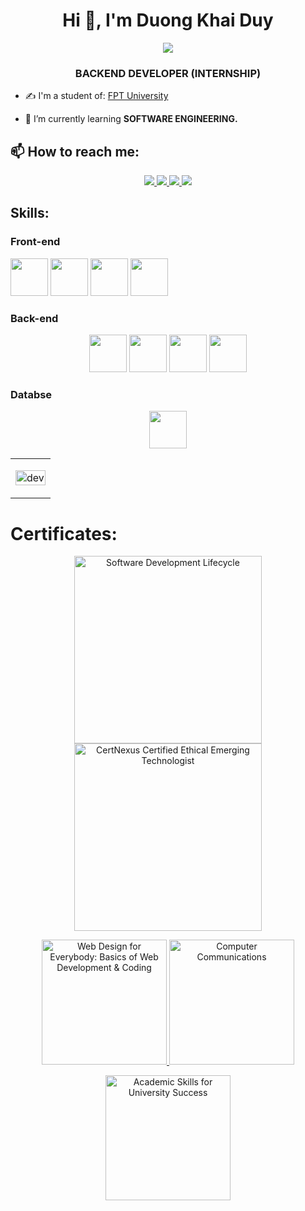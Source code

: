 <h1 align="center">Hi 👋, I'm Duong Khai Duy</h1>
<p align="center"><img src="https://img.icons8.com/color/48/000000/vietnam-circular.png"/></p>
<h3 align="center">BACKEND DEVELOPER (INTERNSHIP)</h3>

- ✍ I'm a student of: [FPT University](https://daihoc.fpt.edu.vn)

- 🌱 I’m currently learning **SOFTWARE ENGINEERING.**


## 📫 How to reach me:
<p align="center">
  <a href="https://www.linkedin.com/in/duy-d%C6%B0%C6%A1ng-738033248/" target="_blank">
    <img src="https://img.icons8.com/fluent/48/000000/linkedin.png"/>
  </a>
  <a href="https://www.facebook.com/profile.php?id=100024258944305" alt="Facebook">
    <img src="https://img.icons8.com/fluent/48/000000/facebook-new.png" target="_blank" />
  </a> 
  <a href="https://github.com/DuyDuongKhai" alt="Github">
    <img src="https://img.icons8.com/fluent/48/000000/github.png"/>
  </a> 
  <a href="mailto:duongkhaiduy5@gmail.com" alt="Email">
    <img src="https://img.icons8.com/fluent/48/000000/mailing.png"/>
  </a>
</p>

## Skills:
<p align="center"> 
<h3>Front-end</h3> 
   <img src="https://cdn-icons-png.flaticon.com/512/919/919827.png" width="60" height="60"/>
   <img src="https://upload.wikimedia.org/wikipedia/commons/thumb/d/d5/CSS3_logo_and_wordmark.svg/1200px-CSS3_logo_and_wordmark.svg.png" width="60" height="60"/> 
   <img src="https://ih1.redbubble.net/image.382749689.2902/mp,504x498,matte,f8f8f8,t-pad,600x600,f8f8f8.u2.jpg" width="60" height="60"/>
   <img src="https://media.techmaster.vn/api/fileman/Uploads/users/6551/boostrap-4/icon.png" width="60" height="60"/>
   </p>
 <h3>Back-end</h3> 
 <p align="center"> 
  <img src="https://banner2.cleanpng.com/20190623/uxe/kisspng-logo-java-development-kit-portable-network-graphic-5d0f25d6871765.6875406615612738145533.jpg" width="60" height="60"/>
   <img src="https://seeklogo.com/images/C/c-logo-43CE78FF9C-seeklogo.com.png" width="60" height="60"/>
    <img src="https://play-lh.googleusercontent.com/uGqP7F-E_eaEwTb3hMz63MWf0YKRSK6n9INBwibBSOrGDg6B3sd-ACuqNrR312ohdQ" width="60" height="60"/>
     <img src="https://ih1.redbubble.net/image.382749689.2902/mp,504x498,matte,f8f8f8,t-pad,600x600,f8f8f8.u2.jpg" width="60" height="60"/>
  </p>
  <h3>Databse</h3> 
  <p align="center"> 
  <img src="https://seeklogo.com/images/M/microsoft-sql-server-logo-96AF49E2B3-seeklogo.com.png" width="60" height="60"/>
  </p>


<table style="width:100%;">
  <tr>
    <td>
      <p align="center"> 
        <img src="https://cdn.dribbble.com/users/1059583/screenshots/4171367/coding-freak.gif" alt="dev" width="100%"/>
      </p>
    </td>
  </tr>
</table>

# Certificates:


<p align="center">
  <a href="https://www.coursera.org/account/accomplishments/specialization/certificate/EHX4V6UHX6Y5">
    <img alt="Software Development Lifecycle" title="Software Development Lifecycle" src="https://s3.amazonaws.com/coursera_assets/meta_images/generated/CERTIFICATE_LANDING_PAGE/CERTIFICATE_LANDING_PAGE~EHX4V6UHX6Y5/CERTIFICATE_LANDING_PAGE~EHX4V6UHX6Y5.jpeg" width="300px" />
  </a>
  
  <a href="https://coursera.org/share/659228164cf9d6216b31835baa63f896">
    <img alt="CertNexus Certified Ethical Emerging Technologist" title="CertNexus Certified Ethical Emerging Technologist" src="https://s3.amazonaws.com/coursera_assets/meta_images/generated/CERTIFICATE_LANDING_PAGE/CERTIFICATE_LANDING_PAGE~DFQWHZ6U575U/CERTIFICATE_LANDING_PAGE~DFQWHZ6U575U.jpeg" width="300px" />
  </a>
</p>

<p align="center">
  <a href="https://coursera.org/share/e431a2f09e8424d912831b8962eee623">
    <img alt="Web Design for Everybody: Basics of Web Development & Coding" title="Web Design for Everybody: Basics of Web Development & Coding" src="https://s3.amazonaws.com/coursera_assets/meta_images/generated/CERTIFICATE_LANDING_PAGE/CERTIFICATE_LANDING_PAGE~Y2RNKY2MS3RN/CERTIFICATE_LANDING_PAGE~Y2RNKY2MS3RN.jpeg" width="200px" />
  </a>
  <a href="https://coursera.org/share/56afccbf8951acc325a9cd048bb89650">
    <img alt="Computer Communications" title="Computer Communications" src="https://s3.amazonaws.com/coursera_assets/meta_images/generated/CERTIFICATE_LANDING_PAGE/CERTIFICATE_LANDING_PAGE~JUY9RXRWN9E6/CERTIFICATE_LANDING_PAGE~JUY9RXRWN9E6.jpeg" width="200px" />
  </a>
</p>

<p align="center">
  <a href="https://coursera.org/share/5f35b2879c6f630bebf9ae20774115b4">
    <img alt="Academic Skills for University Success" title="Academic Skills for University Success" src="https://s3.amazonaws.com/coursera_assets/meta_images/generated/CERTIFICATE_LANDING_PAGE/CERTIFICATE_LANDING_PAGE~5JZDKPCJMZLM/CERTIFICATE_LANDING_PAGE~5JZDKPCJMZLM.jpeg" width="200px" />
  </a>
</p>
